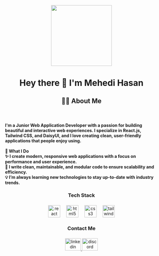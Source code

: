 
###

<div align="center">
  <img height="200" src="https://i.ibb.co.com/QJ07CsZ/mehedi1.jpg"  />
</div>


###

<h1 align="center">Hey there 👋 I'm Mehedi Hasan</h1>

###

<h2 align="center">👩‍💻  About Me</h2>

###

<br clear="both">

<h4 align="left">I'm a Junior Web Application Developer with a passion for building beautiful and interactive web experiences. I specialize in React.js, Tailwind CSS, and DaisyUI, and I love creating clean, user-friendly applications that people enjoy using.<br><br>🚀 What I Do<br>✨ I create modern, responsive web applications with a focus on performance and user experience.<br>🎯 I write clean, maintainable, and modular code to ensure scalability and efficiency.<br>💡 I’m always learning new technologies to stay up-to-date with industry trends.</h4>

###

<h3 align="center">Tech Stack</h3>

###

<div align="center">
  <img src="https://cdn.simpleicons.org/react/61DAFB" height="40" alt="react logo"  />
  <img width="12" />
  <img src="https://cdn.jsdelivr.net/gh/devicons/devicon/icons/html5/html5-original.svg" height="40" alt="html5 logo"  />
  <img width="12" />
  <img src="https://cdn.jsdelivr.net/gh/devicons/devicon/icons/css3/css3-original.svg" height="40" alt="css3 logo"  />
  <img width="12" />
  <img src="https://cdn.jsdelivr.net/gh/devicons/devicon/icons/tailwindcss/tailwindcss-original-wordmark.svg" height="40" alt="tailwindcss logo"  />
</div>

###

<h3 align="center">Contact Me</h3>

###

<div align="center">
  <a href="https://www.linkedin.com/in/mehedi-hasan-junior-web-developer-bd1999/" target="_blank">
    <img src="https://raw.githubusercontent.com/maurodesouza/profile-readme-generator/master/src/assets/icons/social/linkedin/default.svg" width="52" height="40" alt="linkedin logo"  />
  </a>
  <a href="https://discord.com/channels/mehedihasan26" target="_blank">
    <img src="https://raw.githubusercontent.com/maurodesouza/profile-readme-generator/master/src/assets/icons/social/discord/default.svg" width="52" height="40" alt="discord logo"  />
  </a>
</div>

###
